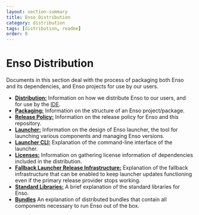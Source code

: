 ```yaml
---
layout: section-summary
title: Enso Distribution
category: distribution
tags: [distribution, readme]
order: 0
---
```


# Enso Distribution

Documents in this section deal with the process of packaging both Enso and its
dependencies, and Enso projects for use by our users.

- [**Distribution:**](./distribution.md) Information on how we distribute Enso
  to our users, and for use by the [IDE](https://github.com/enso-org/ide).
- [**Packaging:**](./packaging.md) Information on the structure of an Enso
  project/package.
- [**Release Policy:**](./release-policy.md) Information on the release policy
  for Enso and this repository.
- [**Launcher:**](./launcher.md) Information on the design of Enso launcher, the
  tool for launching various components and managing Enso versions.
- [**Launcher CLI:**](./launcher-cli.md) Explanation of the command-line
  interface of the launcher.
- [**Licenses:**](licenses.md) Information on gathering license information of
  dependencies included in the distribution.
- [**Fallback Launcher Release Infrastructure:**](fallback-launcher-release-infrastructure.md)
  Explanation of the fallback infrastructure that can be enabled to keep
  launcher updates functioning even if the primary release provider stops
  working.
- [**Standard Libraries:**](standard-libraries.md) A brief explanation of the
  standard libraries for Enso.
- [**Bundles**](bundles.md) An explanation of distributed bundles that contain
  all components necessary to run Enso out of the box.
